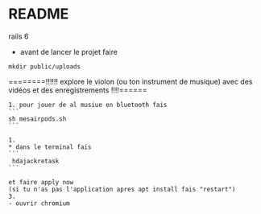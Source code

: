 # README
rails 6 

- avant de lancer le projet faire


```
mkdir public/uploads
```

========!!!!!! explore le violon (ou ton instrument de musique) avec des vidéos et des enregistrements !!!!======

~~~~~~> enregistre toi et ajoute ton accompagnement  pour jouer et t'enregistrer
1. pour jouer de al musiue en bluetooth fais
```
sh mesairpods.sh
```

1.
* dans le terminal fais 
```
 hdajackretask 
```

et faire apply now
(si tu n'as pas l'application apres apt install fais "restart")
3.
- ouvrir chromium

